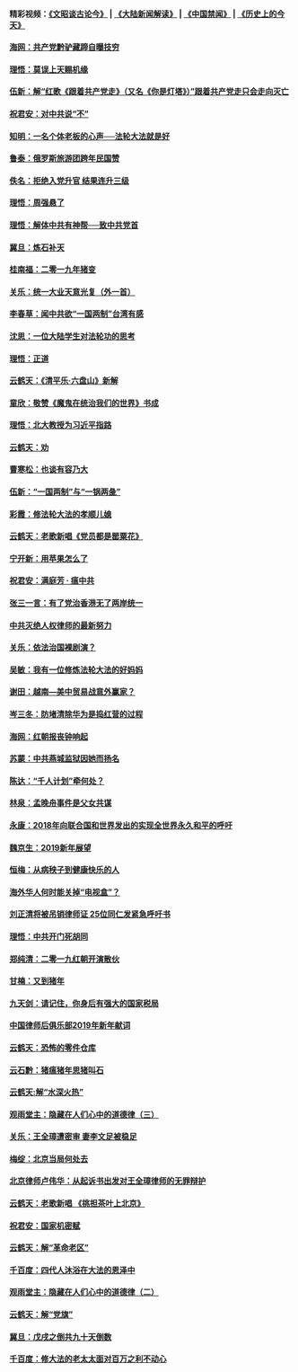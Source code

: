 #### 精彩视频：[《文昭谈古论今》](https://github.com/gfw-breaker/wenzhao/blob/master/README.md?t=01120030) | [《大陆新闻解读》](https://github.com/gfw-breaker/ntdtv-comedy/blob/master/README.md?t=01120030) | [《中国禁闻》](https://github.com/gfw-breaker/ntdtv-news/blob/master/README.md?t=01120030) | [《历史上的今天》](https://github.com/gfw-breaker/today-in-history/blob/master/README.md?t=01120030) 

#### [海网：共产党黔驴藏蹄自曝技穷](../pages/nsc993/n10969562.md?t=01120030) 

#### [理悟：莫误上天赐机缘](../pages/nsc993/n10969514.md?t=01120030) 

#### [伍新：解“红歌《跟着共产党走》（又名《你是灯塔》）”跟着共产党走只会走向灭亡](../pages/nsc993/n10969074.md?t=01120030) 

#### [祝君安：对中共说“不”](../pages/nsc993/n10968464.md?t=01120030) 

#### [知明：一名个体老板的心声──法轮大法就是好](../pages/nsc993/n10967473.md?t=01120030) 

#### [鲁泰：俄罗斯旅游团跨年民国赞](../pages/nsc993/n10967035.md?t=01120030) 

#### [佚名：拒绝入党升官  结果连升三级](../pages/nsc993/n10965069.md?t=01120030) 

#### [理悟：周强悬了](../pages/nsc993/n10965044.md?t=01120030) 

#### [理悟：解体中共有神帮──致中共党首](../pages/nsc993/n10963824.md?t=01120030) 

#### [冀旦：炼石补天](../pages/nsc993/n10963818.md?t=01120030) 

#### [桂南福：二零一九年猪变](../pages/nsc993/n10963774.md?t=01120030) 

#### [关乐：统一大业天意光复（外一首）](../pages/nsc993/n10963765.md?t=01120030) 

#### [李春草：闻中共欲“一国两制”台湾有感](../pages/nsc993/n10963761.md?t=01120030) 

#### [沈思：一位大陆学生对法轮功的思考](../pages/nsc993/n10960706.md?t=01120030) 

#### [理悟：正道](../pages/nsc993/n10960529.md?t=01120030) 

#### [云鹤天：《清平乐‧六盘山》新解](../pages/nsc993/n10959258.md?t=01120030) 

#### [童欣：敬赞《魔鬼在统治我们的世界》书成](../pages/nsc993/n10959244.md?t=01120030) 

#### [理悟：北大教授为习近平指路](../pages/nsc993/n10959234.md?t=01120030) 

#### [云鹤天：劝](../pages/nsc993/n10959226.md?t=01120030) 

#### [曹寒松：也谈有容乃大](../pages/nsc993/n10959191.md?t=01120030) 

#### [伍新：“一国两制”与“一锅两彘”](../pages/nsc993/n10958297.md?t=01120030) 

#### [彩霞：修法轮大法的孝顺儿媳](../pages/nsc993/n10958333.md?t=01120030) 

#### [云鹤天：老歌新唱《党员都是罂粟花》](../pages/nsc993/n10958225.md?t=01120030) 

#### [宁开新：用苹果怎么了](../pages/nsc993/n10955962.md?t=01120030) 

#### [祝君安：满庭芳 · 瘟中共](../pages/nsc993/n10955949.md?t=01120030) 

#### [张三一言：有了党治香港无了两岸统一](../pages/nsc993/n10955943.md?t=01120030) 

#### [中共灭绝人权律师的最新努力](../pages/nsc993/n10954725.md?t=01120030) 

#### [关乐：依法治国裸剧演？](../pages/nsc993/n10952420.md?t=01120030) 

#### [吴敏：我有一位修炼法轮大法的好妈妈](../pages/nsc993/n10952484.md?t=01120030) 

#### [谢田：越南—美中贸易战意外赢家？](../pages/nsc993/n10940351.md?t=01120030) 

#### [岑三冬：防堵清除华为是捣红营的过程](../pages/nsc993/n10952342.md?t=01120030) 

#### [海网：红朝报丧钟响起](../pages/nsc993/n10951480.md?t=01120030) 

#### [苏蒙：中共燕城监狱因她而扬名](../pages/nsc993/n10951476.md?t=01120030) 

#### [陈达：“千人计划”牵何处？](../pages/nsc993/n10951466.md?t=01120030) 

#### [林泉：孟晚舟事件是父女共谋](../pages/nsc993/n10947780.md?t=01120030) 

#### [永康：2018年向联合国和世界发出的实现全世界永久和平的呼吁](../pages/nsc993/n10947756.md?t=01120030) 

#### [魏京生：2019新年展望](../pages/nsc993/n10947691.md?t=01120030) 

#### [恒梅：从病秧子到健康快乐的人](../pages/nsc993/n10947469.md?t=01120030) 

#### [海外华人何时能关掉“电视盒”？](../pages/nsc993/n10945406.md?t=01120030) 

#### [刘正清将被吊销律师证 25位同仁发紧急呼吁书](../pages/nsc993/n10944361.md?t=01120030) 

#### [理悟：中共开门死胡同](../pages/nsc993/n10944908.md?t=01120030) 

#### [郑纯清：二零一九红朝开演散伙](../pages/nsc993/n10944905.md?t=01120030) 

#### [甘楠：又到猪年](../pages/nsc993/n10944903.md?t=01120030) 

#### [九天剑：请记住，你身后有强大的国家税局](../pages/nsc993/n10944885.md?t=01120030) 

#### [中国律师后俱乐部2019年新年献词](../pages/nsc993/n10944348.md?t=01120030) 

#### [云鹤天：恐怖的零件仓库](../pages/nsc993/n10942847.md?t=01120030) 

#### [云石黔：猪瘟猪年思猪叫石](../pages/nsc993/n10943180.md?t=01120030) 

#### [云鹤天:解“水深火热”](../pages/nsc993/n10942828.md?t=01120030) 

#### [观雨堂主：隐藏在人们心中的道德律（三）](../pages/nsc993/n10941445.md?t=01120030) 

#### [关乐：王全璋遭密审 妻李文足被稳足](../pages/nsc993/n10941420.md?t=01120030) 

#### [梅绽：北京当局何处去](../pages/nsc993/n10941407.md?t=01120030) 

#### [北京律师卢伟华：从起诉书出发对王全璋律师的无罪辩护](../pages/nsc993/n10939303.md?t=01120030) 

#### [云鹤天：老歌新唱 《挑担茶叶上北京》](../pages/nsc993/n10937870.md?t=01120030) 

#### [祝君安：国家机密赋](../pages/nsc993/n10937863.md?t=01120030) 

#### [云鹤天：解“革命老区”](../pages/nsc993/n10937858.md?t=01120030) 

#### [千百度：四代人沐浴在大法的恩泽中](../pages/nsc993/n10937630.md?t=01120030) 

#### [观雨堂主：隐藏在人们心中的道德律（二）](../pages/nsc993/n10937219.md?t=01120030) 

#### [云鹤天：解“党旗”](../pages/nsc993/n10937211.md?t=01120030) 

#### [冀旦：戊戌之倒共九十天倒数](../pages/nsc993/n10937168.md?t=01120030) 

#### [千百度：修大法的老太太面对百万之利不动心](../pages/nsc993/n10934913.md?t=01120030) 

